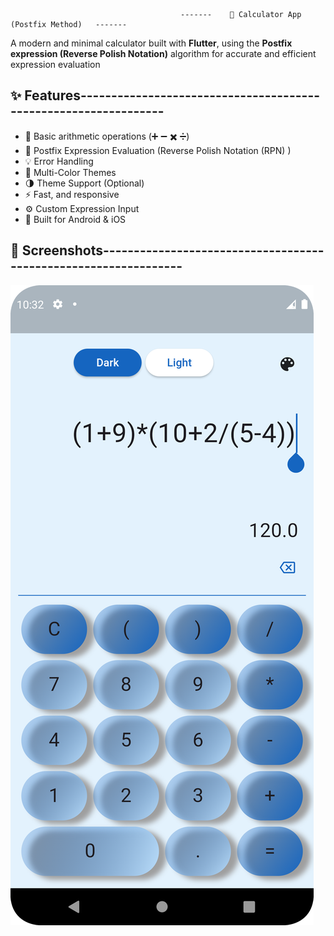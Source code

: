                                           -------    📱 Calculator App (Postfix Method)   -------

A modern and minimal calculator built with **Flutter**, using the **Postfix expression (Reverse Polish Notation)** algorithm for accurate and efficient expression evaluation

## ✨ Features----------------------------------------------------------------

- 🔢 Basic arithmetic operations (➕ ➖ ✖️ ➗)
- 🧠 Postfix Expression Evaluation (Reverse Polish Notation (RPN) )
- 💡 Error Handling
- 🎨 Multi-Color Themes
- 🌗 Theme Support (Optional)
- ⚡ Fast, and responsive
- ⚙️ Custom Expression Input
- 📱 Built for Android & iOS

## 📸 Screenshots----------------------------------------------------------------

![01](assets/screenShots/01.png)

